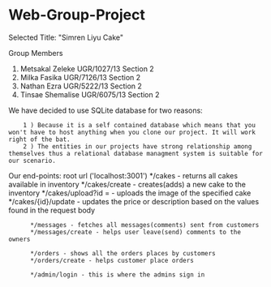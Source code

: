 # Web-Group-Project

Selected Title: "Simren Liyu Cake"

Group Members
1. Metsakal Zeleke  UGR/1027/13  Section 2
2. Milka Fasika UGR/7126/13 Section 2
3. Nathan Ezra UGR/5222/13 Section 2
4. Tinsae Shemalise UGR/6075/13 Section 2


We have decided to use SQLite database for two reasons:
              
        1 ) Because it is a self contained database which means that you won't have to host anything when you clone our project. It will work right of the bat.           
        2 ) The entities in our projects have strong relationship among themselves thus a relational database managment system is suitable for our scenario.

Our end-points: root url ('localhost:3001')
          */cakes - returns all cakes available in inventory
          */cakes/create - creates(adds) a new cake to the inventory
          */cakes/upload?id = <id> - uploads the image of the specified cake
          */cakes/{id}/update - updates the price or description based on the values found in the request body
          
          */messages - fetches all messages(comments) sent from customers
          */messages/create - helps user leave(send) comments to the owners
          
          */orders - shows all the orders places by customers
          */orders/create - helps customer place orders
          
          */admin/login - this is where the admins sign in

